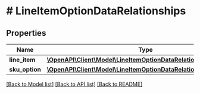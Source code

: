 # # LineItemOptionDataRelationships

## Properties

Name | Type | Description | Notes
------------ | ------------- | ------------- | -------------
**line_item** | [**\OpenAPI\Client\Model\LineItemOptionDataRelationshipsLineItem**](LineItemOptionDataRelationshipsLineItem.md) |  | [optional]
**sku_option** | [**\OpenAPI\Client\Model\LineItemOptionDataRelationshipsSkuOption**](LineItemOptionDataRelationshipsSkuOption.md) |  | [optional]

[[Back to Model list]](../../README.md#models) [[Back to API list]](../../README.md#endpoints) [[Back to README]](../../README.md)
